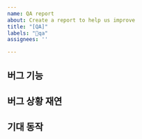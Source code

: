 ```yaml
---
name: QA report
about: Create a report to help us improve
title: "[QA]"
labels: "😤qa"
assignees: ''

---
```


## 버그 기능
<!-- 버그가 발생한 기능 이름 -->

## 버그 상황 재연 
<!-- 버그가 발생하는 상황 -->

## 기대 동작 
<!-- 버그가 발생하지 않았을 때 기대되는 결과 -->
